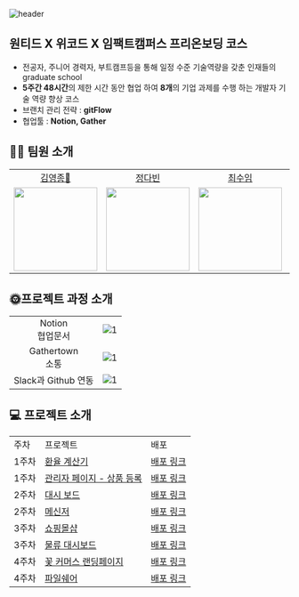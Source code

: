 ![header](https://capsule-render.vercel.app/api?type=waving&color=timeGradient&height=240&section=header&text=Hello,%20We%20are%20looking%20for%20a%20job👋%&fontSize=50&animation=fadeIn&fontAlignY=36)

## 원티드 X 위코드 X 임팩트캠퍼스 프리온보딩 코스 
- 전공자, 주니어 경력자, 부트캠프등을 통해 일정 수준 기술역량을 갖춘 인재들의 graduate school
- **5주간  48시간**의 제한 시간 동안 협업 하여 **8개**의 기업 과제를 수행 하는 개발자 기술 역량 향상 코스
- 브랜치 관리 전략 : **gitFlow**
- 협업툴 : **Notion, Gather**

## 👋🏻 팀원 소개
<table>

  <tr align="center">
    <td><a href='https://github.com/yeongjong310'>김영종🏅</a></td>
    <td><a href="https://github.com/leechoiswim1">정다빈</a></td>
    <td><a href="https://github.com/b41-41">최수임</a></td>
    <td><a href="https://github.com/vi2920va">이송현</a></td>
  </tr>

  <tr align="center">
    <td><img src="https://avatars.githubusercontent.com/u/39623897?v=4" width="150px"/></td>
    <td><img src="https://avatars.githubusercontent.com/u/90027202?v=4"  width="150px"/></td>
    <td><img src="https://avatars.githubusercontent.com/u/85476908?v=4" width="150px"/></td>
    <td><img src="https://avatars.githubusercontent.com/u/76679130?v=4" width="150px"/></td>

  </tr>
</table>

## 🌞프로젝트 과정 소개
<table>

  <tr align="center">
    <td>Notion <br> 협업문서</td>
    <td><img width="auto" height="auto" alt="1" src="https://user-images.githubusercontent.com/76679130/154906477-109af950-4ae4-458a-9a02-5f9cbe74c0b2.png"></td>
  </tr>
  
  <tr align="center">
    <td>Gathertown <br>  소통</td>
    <td><img width="auto" height="auto" alt="1" src="https://user-images.githubusercontent.com/76679130/154970387-5ac499fc-a902-4b9a-8b25-867451bbcc0d.png"></td>
  </tr>
  
  <tr align="center">
    <td>Slack과 Github 연동</td>
    <td><img width="auto" height="auto" alt="1" src="https://user-images.githubusercontent.com/76679130/154903300-0f1ac8da-0bad-4385-be9d-34c7c19bc9e0.png"></td>
  </tr>

</table>


## 💻 프로젝트 소개
<table>

  <tr align="left">
    <td>주차</td>
    <td>프로젝트</td>
    <td>배포</td>
  </tr>

  <tr align="left">
    <td>1주차</td>
    <td><a href='https://github.com/wantedPreOnboarding/19_01st_calculator'>환율 계산기</a></td>
    <td><a href='http://excalc.herokuapp.com/'>배포 링크</a></td>
  </tr>
  <tr align="left">
    <td>1주차</td>
    <td><a href='https://github.com/wantedPreOnboarding/19_02nd_slr_admin'>관리자 페이지 - 상품 등록</a></td>
    <td><a href='https://19thsiradminpage.netlify.app/'>배포 링크</a></td>
  </tr>
  <tr align="left">
    <td>2주차</td>
    <td><a href='https://github.com/wantedPreOnboarding/19_03rd_dashboard'>대시 보드</a></td>
    <td><a href='https://dashboard19wanted.herokuapp.com/'>배포 링크</a></td>
  </tr>
  <tr align="left">
    <td>2주차</td>
    <td><a href='https://github.com/wantedPreOnboarding/19_04th_messenger'>메신저</a></td>
    <td><a href='https://switchat.netlify.app/login'>배포 링크</a></td>
  </tr>
  <tr align="left">
    <td>3주차</td>
    <td><a href='https://github.com/wantedPreOnboarding/19_05th_shop'>쇼핑몰샵</a></td>
    <td><a href='https://19-05th-shop.vercel.app/'>배포 링크</a></td>
  </tr>
  <tr align="left">
    <td>3주차</td>
    <td><a href='https://github.com/wantedPreOnboarding/19_06th_cola_dashboard'>물류 대시보드</a></td>
    <td><a href='https://dashboard-1919.netlify.app/'>배포 링크</a></td>
  </tr>
  <tr align="left">
    <td>4주차</td>
    <td><a href='https://github.com/wantedPreOnboarding/19_07th_flowers'>꽃 커머스 랜딩페이지</a></td>
    <td><a href='https://gakukka.netlify.app/'>배포 링크</a></td>
  </tr>
  <tr align="left">
    <td>4주차</td>
    <td><a href='https://github.com/wantedPreOnboarding/19_08th_fileshare'>파일쉐어</a></td>
    <td><a href='https://shareyourfiles.netlify.app/'>배포 링크</a></td>
  </tr>
</table>
